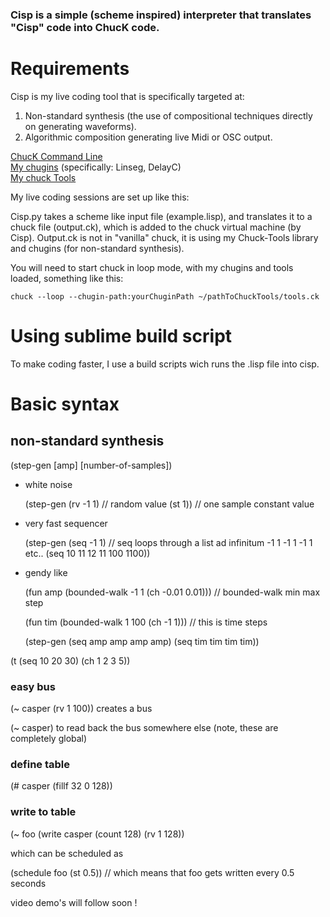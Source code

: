 ### Cisp is a simple (scheme inspired) interpreter that translates "Cisp" code into ChucK code.

# Requirements

Cisp is my live coding tool that is specifically targeted at:
1. Non-standard synthesis (the use of compositional techniques directly on generating waveforms).
2. Algorithmic composition generating live Midi or OSC output.

[ChucK Command Line](http://chuck.cs.princeton.edu/release/)<br>
[My chugins](https://github.com/casperschipper/chugins) (specifically: Linseg, DelayC)<br> 
[My chuck Tools](https://github.com/casperschipper/ChucK-Tools)<br>

My live coding sessions are set up like this:

Cisp.py takes a scheme like input file (example.lisp), and translates it to a chuck file (output.ck), which is added to the chuck virtual machine (by Cisp). Output.ck is not in "vanilla" chuck, it is using my Chuck-Tools library and chugins (for non-standard synthesis).

You will need to start chuck in loop mode, with my chugins and tools loaded, something like this:

`chuck --loop --chugin-path:yourChuginPath ~/pathToChuckTools/tools.ck`

# Using sublime build script

To make coding faster, I use a build scripts wich runs the .lisp file into cisp.

# Basic syntax

## non-standard synthesis

(step-gen [amp] [number-of-samples])


* white noise

	(step-gen 
  		(rv -1 1) // random value
  		(st 1)) // one sample constant value


* very fast sequencer

	(step-gen
  		(seq -1 1) // seq loops through a list ad infinitum -1 1 -1 1 -1 1 etc..
  		(seq 10 11 12 11 100 1100)) 

* gendy like

	(fun amp
		(bounded-walk -1 1 (ch -0.01 0.01))) // bounded-walk min max step

	(fun tim
		(bounded-walk 1 100 (ch -1 1))) // this is time steps

	(step-gen
		(seq amp amp amp amp)
		(seq tim tim tim tim)) 



(t
	(seq 10 20 30)
	(ch 1 2 3 5))

### easy bus

(~ casper (rv 1 100)) creates a bus

(~ casper) to read back the bus somewhere else (note, these are completely global)

### define table

(# casper (fillf 32 0 128))

### write to table

(~ foo (write casper (count 128) (rv 1 128))

which can be scheduled as

(schedule foo (st 0.5)) // which means that foo gets written every 0.5 seconds

video demo's will follow soon !


